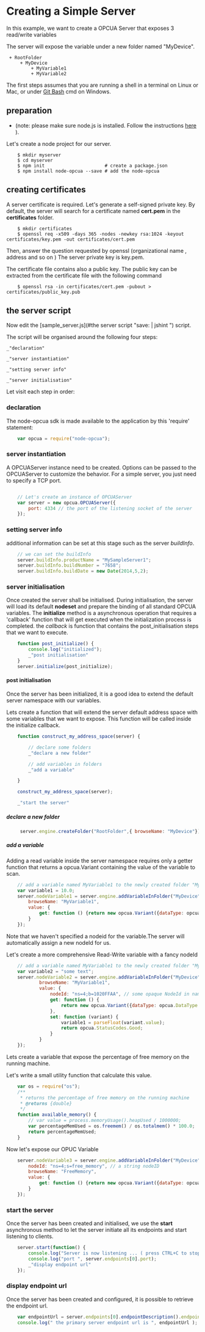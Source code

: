 # Creating a Simple Server


In this example, we want to create a OPCUA Server that exposes 3 read/write variables

The server will expose the variable under a new folder named "MyDevice".

     + RootFolder
         + MyDevice
             + MyVariable1
             + MyVariable2


The first steps assumes that you are running a shell in a terminal on Linux or Mac,
or under [Git Bash](http://msysgit.github.io/) cmd on Windows.

## preparation

* (note: please make sure node.js is installed. Follow the instructions [here](http://nodejs.org/) ).


Let's create a node project for our server.

``` shell
    $ mkdir myserver
    $ cd myserver
    $ npm init                      # create a package.json
    $ npm install node-opcua --save # add the node-opcua
```

## creating certificates

A server certificate is required. Let's generate a self-signed private key.
By default, the server will search for a certificate named **cert.pem** in the **certificates** folder.

``` shell
    $ mkdir certificates
    $ openssl req -x509 -days 365 -nodes -newkey rsa:1024 -keyout certificates/key.pem -out certificates/cert.pem
```

Then, answer the question requested by openssl (organizational  name , address and so on )
The server private key is key.pem.

The certificate file contains also a public key. The public key can be extracted from the certificate
file with the following command

``` shell
    $ openssl rsa -in certificates/cert.pem -pubout > certificates/public_key.pub
```


## the server script

Now edit the [sample_server.js](#the server script "save: | jshint ") script.

The script will be organised around the following four steps:

    _"declaration"

    _"server instantiation"

    _"setting server info"

    _"server initialisation"

Let visit each step in order:

### declaration

The node-opcua sdk is made available to the application by this 'require' statement:

```javascript
    var opcua = require("node-opcua");

```

### server instantiation

A OPCUAServer instance need to be created.
Options can be passed to the OPCUAServer to customize the behavior.
For a simple server, you just need to specify a TCP port.

```javascript

    // Let's create an instance of OPCUAServer
    var server = new opcua.OPCUAServer({
        port: 4334 // the port of the listening socket of the server
    });

```

### setting server info

additional information can be set at this stage such as the server *buildInfo*.

```javascript
    // we can set the buildInfo
    server.buildInfo.productName = "MySampleServer1";
    server.buildInfo.buildNumber = "7658";
    server.buildInfo.buildDate = new Date(2014,5,2);
```

### server initialisation

Once created the server shall be initialised.
During initialisation, the server will load its default **nodeset** and prepare the binding of all standard OPCUA variables.
The **initialize** method is a asynchronous operation that requires a 'callback' function that will get executed
when the initialization process is completed. the *callback* is function that contains the post_initialisation
steps that we want to execute.

```javascript
    function post_initialize() {
        console.log("initialized");
        _"post initialisation"
    }
    server.initialize(post_initialize);
```

#### post initialisation

Once the server has been initialized, it is a good idea to extend the default server namespace with our variables.

Lets create a function that will extend the server default address space with some
variables that we want to expose. This function will be called inside the initialize callback.


```javascript
    function construct_my_address_space(server) {

        // declare some folders
        _"declare a new folder"

        // add variables in folders
        _"add a variable"

    }

    construct_my_address_space(server);

    _"start the server"

```


##### declare a new folder

```javascript
     server.engine.createFolder("RootFolder",{ browseName: "MyDevice"});
```

##### add a variable

Adding a read variable inside the server namespace requires only a getter function that returns a opcua.Variant
containing the value of the variable to scan.

```javascript
    // add a variable named MyVariable1 to the newly created folder "MyDevice"
    var variable1 = 10.0;
    server.nodeVariable1 = server.engine.addVariableInFolder("MyDevice",{
        browseName: "MyVariable1",
        value: {
            get: function () {return new opcua.Variant({dataType: opcua.DataType.Double, value: variable1 });}
        }
    });
```

Note that we haven't specified a nodeid for the variable.The server will automatically assign a new nodeId for us.

Let's create a more comprehensive Read-Write variable with a fancy nodeId

```javascript
    // add a variable named MyVariable1 to the newly created folder "MyDevice"
    var variable2 = "some text";
    server.nodeVariable2 = server.engine.addVariableInFolder("MyDevice",{
            browseName: "MyVariable1",
            value: {
                nodeId: "ns=4;b=1020FFAA", // some opaque NodeId in namespace 4
                get: function () {
                    return new opcua.Variant({dataType: opcua.DataType.Double, value: variable2 });
                },
                set: function (variant) {
                    variable1 = parseFloat(variant.value);
                    return opcua.StatusCodes.Good;
                }
            }
    });
```

Lets create a variable that expose the percentage of free memory on the running machine.

Let's write a small utility function that calculate this value.

```javascript
    var os = require("os");
    /**
     * returns the percentage of free memory on the running machine
     * @returns {double}
     */
    function available_memory() {
        // var value = process.memoryUsage().heapUsed / 1000000;
        var percentageMemUsed = os.freemem() / os.totalmem() * 100.0;
        return percentageMemUsed;
    }
```

Now let's expose our OPUC Variable

```javascript
    server.nodeVariable3 = server.engine.addVariableInFolder("MyDevice", {
        nodeId: "ns=4;s=free_memory", // a string nodeID
        browseName: "FreeMemory",
        value: {
            get: function () {return new opcua.Variant({dataType: opcua.DataType.Double, value: available_memory() });}
        }
    });
```


### start the server

Once the server has been created and initialised, we use the **start** asynchronous method to let the server
initiate all its endpoints and start listening to clients.

```javascript
    server.start(function() {
        console.log("Server is now listening ... ( press CTRL+C to stop)");
        console.log("port ", server.endpoints[0].port);
        _"display endpoint url"
    });
```

### display endpoint url

Once the server has been created and configured, it is possible to retrieve the endpoint url.

```javascript
    var endpointUrl = server.endpoints[0].endpointDescription().endpointUrl;
    console.log(" the primary server endpoint url is ", endpointUrl );
```
